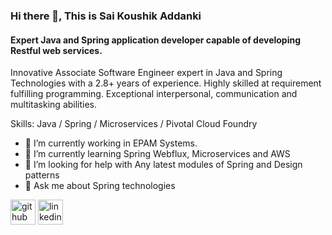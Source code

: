 ### Hi there 👋, This is Sai Koushik Addanki
#### Expert Java and Spring application developer capable of developing Restful web services.
Innovative Associate Software Engineer expert in Java and Spring Technologies with a 2.8+ years of experience. Highly skilled at requirement fulfilling programming. Exceptional interpersonal, communication and multitasking abilities.

Skills: Java / Spring / Microservices / Pivotal Cloud Foundry

- 🔭 I’m currently working in EPAM Systems. 
- 🌱 I’m currently learning Spring Webflux, Microservices and AWS 
- 🤔 I’m looking for help with Any latest modules of Spring and Design patterns 
- 💬 Ask me about Spring technologies 


[<img src='https://cdn.jsdelivr.net/npm/simple-icons@3.0.1/icons/github.svg' alt='github' height='40'>](https://github.com/SaiKoushikAddanki)  [<img src='https://cdn.jsdelivr.net/npm/simple-icons@3.0.1/icons/linkedin.svg' alt='linkedin' height='40'>](https://www.linkedin.com/in/koushik-addanki/)  

